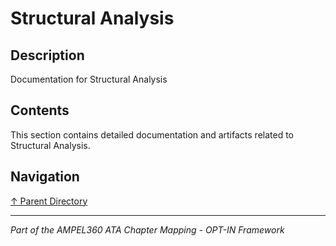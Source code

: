 # Structural Analysis

## Description

Documentation for Structural Analysis

## Contents

This section contains detailed documentation and artifacts related to Structural Analysis.

## Navigation

[↑ Parent Directory](../README.md)

---

*Part of the AMPEL360 ATA Chapter Mapping - OPT-IN Framework*
